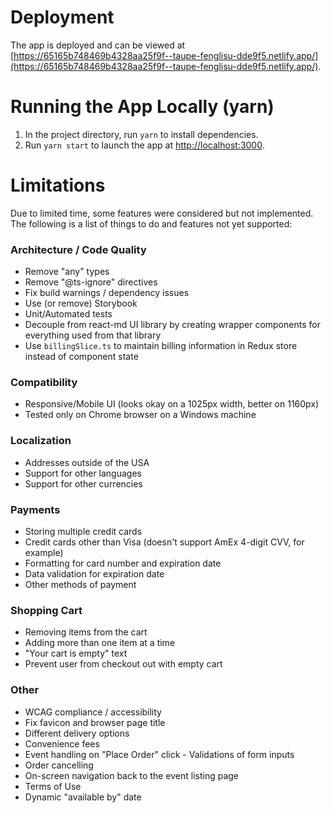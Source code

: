 # Deployment

The app is deployed and can be viewed at [https://65165b748469b4328aa25f9f--taupe-fenglisu-dde9f5.netlify.app/](https://65165b748469b4328aa25f9f--taupe-fenglisu-dde9f5.netlify.app/).

# Running the App Locally (yarn)

1. In the project directory, run `yarn` to install dependencies.
2. Run `yarn start` to launch the app at [http://localhost:3000](http://localhost:3000).

# Limitations

Due to limited time, some features were considered but not implemented. The following is a list of things to do and features not yet supported:

### Architecture / Code Quality
* Remove "any" types
* Remove "@ts-ignore" directives
* Fix build warnings / dependency issues
* Use (or remove) Storybook
* Unit/Automated tests
* Decouple from react-md UI library by creating wrapper components for everything used from that library
* Use `billingSlice.ts` to maintain billing information in Redux store instead of component state

### Compatibility
* Responsive/Mobile UI (looks okay on a 1025px width, better on 1160px)
* Tested only on Chrome browser on a Windows machine

### Localization
* Addresses outside of the USA
* Support for other languages
* Support for other currencies

### Payments
* Storing multiple credit cards
* Credit cards other than Visa (doesn't support AmEx 4-digit CVV, for example)
* Formatting for card number and expiration date
* Data validation for expiration date
* Other methods of payment

### Shopping Cart
* Removing items from the cart
* Adding more than one item at a time
* "Your cart is empty" text
* Prevent user from checkout out with empty cart

### Other
* WCAG compliance / accessibility
* Fix favicon and browser page title
* Different delivery options
* Convenience fees
* Event handling on "Place Order" click - Validations of form inputs
* Order cancelling
* On-screen navigation back to the event listing page
* Terms of Use
* Dynamic "available by" date
